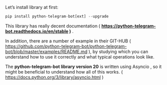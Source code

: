 Let’s install library at first:

```python
pip install python-telegram-bot[ext] --upgrade

```

This library has really decent documentation ( **https://python-telegram-bot.readthedocs.io/en/stable )** . 

In addition, there are a number of example in their GIT-HUB ( https://github.com/python-telegram-bot/python-telegram-bot/blob/master/examples/README.md ), by studying which you can understand how to use it correctly and what typical operations look like.

The **python-telegram-bot library version 20** is written using Asyncio , so it might be beneficial to understand how all of this works. ( https://docs.python.org/3/library/asyncio.html )